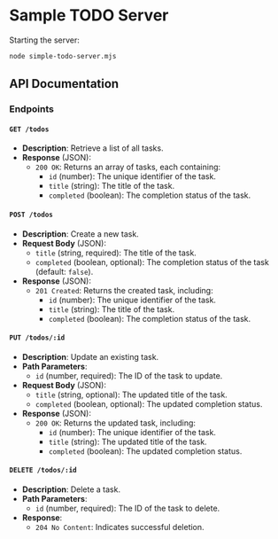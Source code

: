 # Sample TODO Server


Starting the server:

```sh
node simple-todo-server.mjs
```

## API Documentation

### Endpoints

#### `GET /todos`
- **Description**: Retrieve a list of all tasks.
- **Response** (JSON): 
  - `200 OK`: Returns an array of tasks, each containing:
    - `id` (number): The unique identifier of the task.
    - `title` (string): The title of the task.
    - `completed` (boolean): The completion status of the task.

#### `POST /todos`
- **Description**: Create a new task.
- **Request Body** (JSON):
  - `title` (string, required): The title of the task.
  - `completed` (boolean, optional): The completion status of the task (default: `false`).
- **Response** (JSON):
  - `201 Created`: Returns the created task, including:
    - `id` (number): The unique identifier of the task.
    - `title` (string): The title of the task.
    - `completed` (boolean): The completion status of the task.

#### `PUT /todos/:id`
- **Description**: Update an existing task.
- **Path Parameters**:
  - `id` (number, required): The ID of the task to update.
- **Request Body** (JSON):
  - `title` (string, optional): The updated title of the task.
  - `completed` (boolean, optional): The updated completion status.
- **Response** (JSON):
  - `200 OK`: Returns the updated task, including:
    - `id` (number): The unique identifier of the task.
    - `title` (string): The updated title of the task.
    - `completed` (boolean): The updated completion status.

#### `DELETE /todos/:id`
- **Description**: Delete a task.
- **Path Parameters**:
  - `id` (number, required): The ID of the task to delete.
- **Response**:
  - `204 No Content`: Indicates successful deletion.

